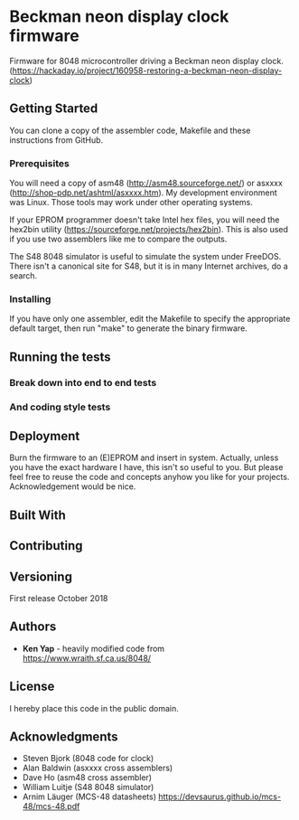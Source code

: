 # Beckman neon display clock firmware

Firmware for 8048 microcontroller driving a Beckman neon display clock. (https://hackaday.io/project/160958-restoring-a-beckman-neon-display-clock)

## Getting Started

You can clone a copy of the assembler code, Makefile and these instructions from GitHub.

### Prerequisites

You will need a copy of asm48 (http://asm48.sourceforge.net/) or asxxxx (http://shop-pdp.net/ashtml/asxxxx.htm). My development environment was Linux. Those tools may work under other operating systems.

If your EPROM programmer doesn't take Intel hex files, you will need the hex2bin utility (https://sourceforge.net/projects/hex2bin). This is also used if you use two assemblers like me to compare the outputs.

The S48 8048 simulator is useful to simulate the system under FreeDOS. There isn't a canonical site for S48, but it is in many Internet archives, do a search.

### Installing

If you have only one assembler, edit the Makefile to specify the appropriate default target, then run "make" to generate the binary firmware.

## Running the tests

### Break down into end to end tests

### And coding style tests

## Deployment

Burn the firmware to an (E)EPROM and insert in system. Actually, unless you have the exact hardware I have, this isn't so useful to you. But please feel free to reuse the code and concepts anyhow you like for your projects. Acknowledgement would be nice.

## Built With

## Contributing

## Versioning

First release October 2018

## Authors

* **Ken Yap** - heavily modified code from https://www.wraith.sf.ca.us/8048/

## License

I hereby place this code in the public domain. 

## Acknowledgments

* Steven Bjork (8048 code for clock)
* Alan Baldwin (asxxxx cross assemblers)
* Dave Ho (asm48 cross assembler)
* William Luitje (S48 8048 simulator)
* Arnim Läuger (MCS-48 datasheets) https://devsaurus.github.io/mcs-48/mcs-48.pdf
